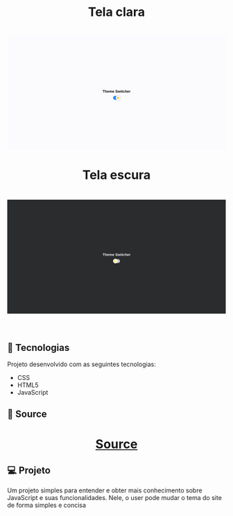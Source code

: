 <!-- <h1 align="center">
  <a href="https://samucatezu.github.io/groceryBud/">Site do programa :alarm_clock: </a>
</h1> -->

<h1 align="center">
  Tela clara
</h1>

<h1 align="center" style="display: grid;">
  <img alt="jsclock" title="jsclock" src="./.github/light.png" />
</h1>

<h1 align="center" >
  Tela escura
</h1>

<h1 style="display: flex" align="center">
  <img alt="jsclock" title="jsclock" src="./.github/dark.png"  />
</h1>

<br/>

## 🚀 Tecnologias
Projeto desenvolvido com as seguintes tecnologias:

- CSS
- HTML5
- JavaScript

## 🚀 Source

<h1 align="center">
  <a href="https://medium.com/@haxzie/dark-and-light-theme-switcher-using-css-variables-and-pure-javascript-zocada-dd0059d72fa2"> Source</a>
</h1>


## 💻 Projeto

Um projeto simples para entender e obter mais conhecimento sobre JavaScript e suas funcionalidades. Nele, o user pode mudar o tema do site de forma simples e concisa
